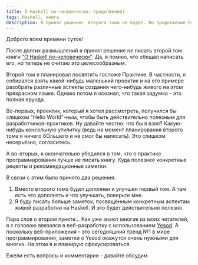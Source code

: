 ```yaml
---
title: О Haskell по-человечески: продолжение?
tags: Haskell, книга
description: Я принял решение: второго тома не будет. Но продолжение будет. В этой заметке - объяснение.
---
```


Доброго всем времени суток!

После долгих размышлений я принял решение не писать второй том книги ["О Haskell по-человечески"](http://ohaskell.dshevchenko.biz). Да, я помню, что обещал написать его, но теперь не считаю это целесообразным.

Второй том я планировал посвятить госпоже Практике. В частности, я собирался взять какой-нибудь маленький проектик и на его примере разобрать различные аспекты создания чего-нибудь живого на этом прекрасном языке. Однако потом я осознал, что такая задумка - это полная ерунда.

Во-первых, проектик, который я хотел рассмотреть, получился бы слишком "Hello World"-ным, чтобы быть действительно полезным для разработчиков-практиков. Ну давайте честно: что бы я взял? Какую-нибудь консольную утилитку (ведь на момент планирования второго тома я ничего бОльшего и не смог бы написать). Это слишком несерьёзно, согласитесь.

А во-вторых, я окончательно убедился в том, что о практике программирования лучше не писать книгу. Куда полезнее конкретные рецепты и рекомендационные заметки.

В связи с этим было принято два решения:

1. Вместо второго тома будет дополнен и улучшен первый том. А там есть что дополнять и что улучшать, поверьте мне.
2. Я буду писать больше заметок, посвящённым конкретным аспектам живой разработки на Haskell. И это будет действительно полезно.

Пара слов о втором пункте... Как уже знают многие из моих читателей, я с головою ввязался в веб-разработку с использованием [Yesod](http://yesodweb.com/). А поскольку веб-приложения - это сегодняшний тренд №1 в мире программирования, заметки о Yesod окажутся очень нужными для многих. На этом я и планирую сфокусироваться.

Ежели есть вопросы и комментарии - давайте обсудим. 


